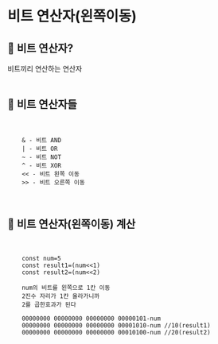 # 비트 연산자(왼쪽이동)

## 👀 비트 연산자?
비트끼리 연산하는 연산자
<br>
<br>
## 👀 비트 연산자들

<br>

        & - 비트 AND
        | - 비트 OR
        ~ - 비트 NOT
        ^ - 비트 XOR
        << - 비트 왼쪽 이동
        >> - 비트 오른쪽 이동
<br>

## 👀 비트 연산자(왼쪽이동) 계산

<br>
        
        const num=5
        const result1=(num<<1)
        const result2=(num<<2)

        num의 비트를 왼쪽으로 1칸 이동
        2진수 자리가 1칸 올라가니까
        2를 곱한효과가 된다

        00000000 00000000 00000000 00000101-num
        00000000 00000000 00000000 00001010-num //10(result1)
        00000000 00000000 00000000 00010100-num //20(result2)

<br>